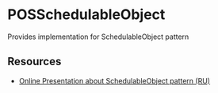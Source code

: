 # POSSchedulableObject
Provides implementation for SchedulableObject pattern

## Resources
* [Online Presentation about SchedulableObject pattern (RU)](http://bit.ly/schedulable_object_pptx)

